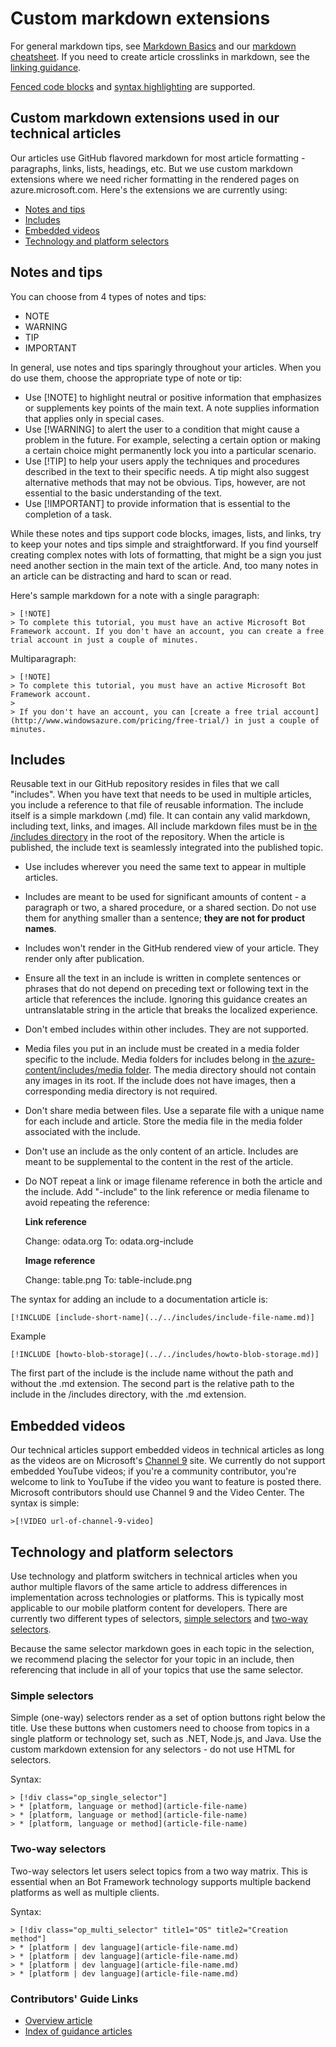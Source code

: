 # Custom markdown extensions
For general markdown tips, see [Markdown Basics](https://help.github.com/articles/markdown-basics/) and our [markdown cheatsheet](./media/documents/markdown-cheatsheet.pdf?raw=true). If you need to create article crosslinks in markdown, see the [linking guidance](create-links-markdown.md#markdown-syntax-for-acom-relative-links.md/).

[Fenced code blocks](https://help.github.com/articles/github-flavored-markdown/#fenced-code-blocks) and [syntax highlighting](https://help.github.com/articles/github-flavored-markdown/#syntax-highlighting) are supported.

## Custom markdown extensions used in our technical articles
Our articles use GitHub flavored markdown for most article formatting - paragraphs, links, lists, headings, etc. But we use custom markdown extensions where we need richer formatting in the rendered pages on azure.microsoft.com. Here's the extensions we are currently using:

* [Notes and tips]
* [Includes]
* [Embedded videos]
* [Technology and platform selectors]

## Notes and tips
You can choose from 4 types of notes and tips:

* NOTE
* WARNING
* TIP
* IMPORTANT

In general, use notes and tips sparingly throughout your articles. When you do use them, choose the appropriate type of note or tip:

* Use [!NOTE] to highlight neutral or positive information that emphasizes or supplements key points of the main text. A note supplies information that applies only in special cases.
* Use [!WARNING] to alert the user to a condition that might cause a problem in the future. For example, selecting a certain option or making a certain choice might permanently lock you into a particular scenario.
* Use [!TIP] to help your users apply the techniques and procedures described in the text to their specific needs. A tip might also suggest alternative methods that may not be obvious. Tips, however, are not essential to the basic understanding of the text.
* Use [!IMPORTANT] to provide information that is essential to the completion of a task.

While these notes and tips support code blocks, images, lists, and links, try to keep your notes and tips simple and straightforward. If you find yourself creating complex notes with lots of formatting, that might be a sign you just need another section in the main text of the article. And, too many notes in an article can be distracting and hard to scan or read.

Here's sample markdown for a note with a single paragraph:

    > [!NOTE]
    > To complete this tutorial, you must have an active Microsoft Bot Framework account. If you don't have an account, you can create a free trial account in just a couple of minutes.

Multiparagraph:

    > [!NOTE]
    > To complete this tutorial, you must have an active Microsoft Bot Framework account.
    >
    > If you don't have an account, you can [create a free trial account](http://www.windowsazure.com/pricing/free-trial/) in just a couple of minutes.

## Includes
Reusable text in our GitHub repository resides in files that we call "includes". When you have text that needs to be used in multiple articles, you include a reference to that file of reusable information. The include itself is a simple markdown (.md) file. It can contain any valid markdown, including text, links, and images. All include markdown files must be in [the /includes directory](../includes.md) in the root of the repository. When the article is published, the include text is seamlessly integrated into the published topic.

* Use includes wherever you need the same text to appear in multiple articles.
* Includes are meant to be used for significant amounts of content - a paragraph or two, a shared procedure, or a shared section. Do not use them for anything smaller than a sentence; **they are not for product names**.
* Includes won't render in the GitHub rendered view of your article. They render only after publication.
* Ensure all the text in an include is written in complete sentences or phrases that do not depend on preceding text or following text in the article that references the include. Ignoring this guidance creates an untranslatable string in the article that breaks the localized experience.
* Don't embed includes within other includes. They are not supported.
* Media files you put in an include must be created in a media folder specific to the include. Media folders for includes belong in [the azure-content/includes/media folder](../includes/media.md). The media directory should not contain any images in its root. If the include does not have images, then a corresponding media directory is not required.
* Don't share media between files. Use a separate file with a unique name for each include and article. Store the media file in the media folder associated with the include.
* Don't use an include as the only content of an article.  Includes are meant to be supplemental to the content in the rest of the article.
* Do NOT repeat a link or image filename reference in both the article and the include. Add "-include" to the link reference or media filename to avoid repeating the reference:
  
  **Link reference**
  
  Change: odata.org
  To: odata.org-include
  
  **Image reference**
  
  Change: table.png
  To: table-include.png

The syntax for adding an include to a documentation article is:

    [!INCLUDE [include-short-name](../../includes/include-file-name.md)]

Example

    [!INCLUDE [howto-blob-storage](../../includes/howto-blob-storage.md)]

The first part of the include is the include name without the path and without the .md extension. The second part is the relative path to the include in the /includes directory, with the .md extension.

## Embedded videos
Our technical articles support embedded videos in technical articles as long as the videos are on Microsoft's [Channel 9](https://channel9.msdn.com/) site. We currently do not support embedded YouTube videos; if you're a community contributor, you're welcome to link to YouTube if the video you want to feature is posted there. Microsoft contributors should use Channel 9 and the Video Center. The syntax is simple:

    >[!VIDEO url-of-channel-9-video]

## Technology and platform selectors
Use technology and platform switchers in technical articles when you author multiple flavors of the same article to address differences in implementation across technologies or platforms. This is typically most applicable to our mobile platform content for developers. There are currently two different types of selectors, [simple selectors](#simple-selectors) and [two-way selectors](#two-way-selectors).

Because the same selector markdown goes in each topic in the selection, we recommend placing the selector for your topic in an include, then referencing that include in all of your topics that use the same selector.

### <a id="simple-selectors"></a>Simple selectors
Simple (one-way) selectors render as a set of option buttons right below the title. Use these buttons when customers need to choose from topics in a single platform or technology set, such as .NET, Node.js, and Java.  Use the custom markdown extension for any selectors - do not use HTML for selectors.  

Syntax:

    > [!div class="op_single_selector"]
    > * [platform, language or method](article-file-name)
    > * [platform, language or method](article-file-name)
    > * [platform, language or method](article-file-name)

### <a id="two-way-selectors"></a>Two-way selectors
Two-way selectors let users select topics from a two way matrix. This is essential when an Bot Framework technology supports multiple backend platforms as well as multiple clients.

Syntax:

    > [!div class="op_multi_selector" title1="OS" title2="Creation method"]
    > * [platform | dev language](article-file-name.md)
    > * [platform | dev language](article-file-name.md)
    > * [platform | dev language](article-file-name.md)
    > * [platform | dev language](article-file-name.md)



<!--Anchors-->
[Notes and tips]: #notes-and-tips
[Includes]: #includes
[Embedded videos]: #embedded-videos
[Technology and platform selectors]: #technology-and-platform-selectors

### Contributors' Guide Links
* [Overview article](../README.md)
* [Index of guidance articles](contributor-guide-index.md)

